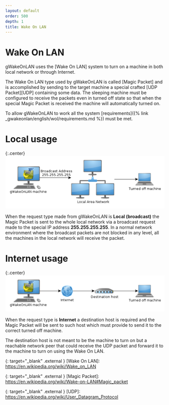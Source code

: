 ```yaml
---
layout: default
order: 500
depth: 1
title: Wake On LAN
---
```

# Wake On LAN

gWakeOnLAN uses the [Wake On LAN] system to turn on a machine in both local
network or through Internet.

The Wake On LAN type used by gWakeOnLAN is called [Magic Packet] and is
accomplished by sending to the target machine a special crafted
[UDP Packet][UDP] containing some data.
The sleeping machine must be configured to receive the packets even in turned
off state so that when the special Magic Packet is received the machine will
automatically turned on.

To allow gWakeOnLAN to work all the system
[requirements]({% link _gwakeonlan/english/wol/requirements.md %})
must be met.

# Local usage

{:.center}
![Local usage](/resources/gwakeonlan/usage/english/local.png)

When the request type made from gWakeOnLAN is **Local (broadcast)** the
Magic Packet is sent to the whole local network via a broadcast request made to
the special IP address **255.255.255.255**.
In a normal network environment where the broadcast packets are not blocked in
any level, all the machines in the local network will receive the packet.

# Internet usage

{:.center}
![Internet usage](/resources/gwakeonlan/usage/english/internet.png)

When the request type is **Internet** a destination host is required and the
Magic Packet will be sent to such host which must provide to send it to the
correct turned off machine.

The destination host is not meant to be the machine to turn on but a reachable
network peer that could receive the UDP packet and forward it to the machine to
turn on using the Wake On LAN.

{: target="_blank" .external }
[Wake On LAN]: https://en.wikipedia.org/wiki/Wake_on_LAN

{: target="_blank" .external }
[Magic Packet]: https://en.wikipedia.org/wiki/Wake-on-LAN#Magic_packet

{: target="_blank" .external }
[UDP]: https://en.wikipedia.org/wiki/User_Datagram_Protocol
